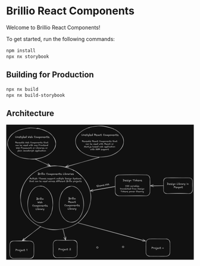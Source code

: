 # Brillio React Components

Welcome to Brillio React Components!

To get started, run the following commands:

```shell
npm install
npx nx storybook
```

## Building for Production

```shell
npx nx build
npx nx build-storybook
```

## Architecture

![Architecture](brillio-components-library.png)
